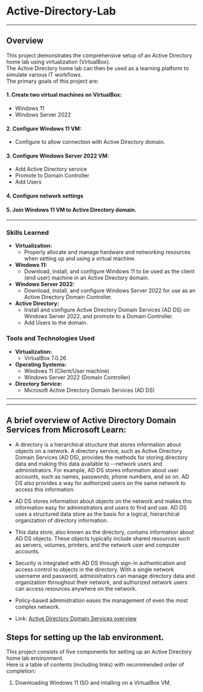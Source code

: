 # Active-Directory-Lab

---

## Overview

This project demonstrates the comprehensive setup of an Active Directory home lab using virtualization (VirtualBox).  
The Active Directory home lab can then be used as a learning platform to simulate various IT workflows.  
The primary goals of this project are:

#### 1. Create two virtual machines on VirtualBox:
  - Windows 11
  - Windows Server 2022
#### 2. Configure Windows 11 VM:
  - Configure to allow connection with Active Directory domain.
#### 3. Configure Windows Server 2022 VM:
  - Add Active Directory service
  - Promote to Domain Controller
  - Add Users
#### 4. Configure network settings
#### 5. Join Windows 11 VM to Active Directory domain.

---

### Skills Learned

- **Virtualization:**
  - Properly allocate and manage hardware and networking resources when setting up and using a virtual machine.
- **Windows 11:**
  - Download, install, and configure Windows 11 to be used as the client (end user) machine in an Active Directory domain.
- **Windows Server 2022:**
  - Download, install, and configure Windows Server 2022 for use as an Active Directory Domain Controller.
- **Active Directory:**
  - Install and configure Active Directory Domain Services (AD DS) on Windows Server 2022, and promote to a Domain Controller.
  - Add Users to the domain.




### Tools and Technologies Used

- **Virtualization:**
  - VirtualBox 7.0.26
- **Operating Systems:**
   - Windows 11 (Client/User machine)  
   - Windows Server 2022 (Domain Controller)
- **Directory Service:**
  - Microsoft Active Directory Domain Services (AD DS)

---
---  

## A brief overview of Active Directory Domain Services from  Microsoft Learn:  

- A directory is a hierarchical structure that stores information about objects on a network. A directory service, such as Active Directory Domain Services (AD DS), provides the methods for storing directory data and making this data available to --network users and administrators. For example, AD DS stores information about user accounts, such as names, passwords, phone numbers, and so on. AD DS also provides a way for authorized users on the same network to access this information.

- AD DS stores information about objects on the network and makes this information easy for administrators and users to find and use. AD DS uses a structured data store as the basis for a logical, hierarchical organization of directory information.

- This data store, also known as the directory, contains information about AD DS objects. These objects typically include shared resources such as servers, volumes, printers, and the network user and computer accounts.

- Security is integrated with AD DS through sign-in authentication and access control to objects in the directory. With a single network username and password, administrators can manage directory data and organization throughout their network, and authorized network users can access resources anywhere on the network.
- Policy-based administration eases the management of even the most complex network.
- Link: [Active Directory Domain Services overview](https://learn.microsoft.com/en-us/windows-server/identity/ad-ds/get-started/virtual-dc/active-directory-domain-services-overview)

## Steps for setting up the lab environment.  

This project consists of five components for setting up an Active Directory home lab environment.  
Here is a table of contents (including links) with recommended order of completion:
1. Downloading Windows 11 ISO and intalling on a VirtualBox VM. 




